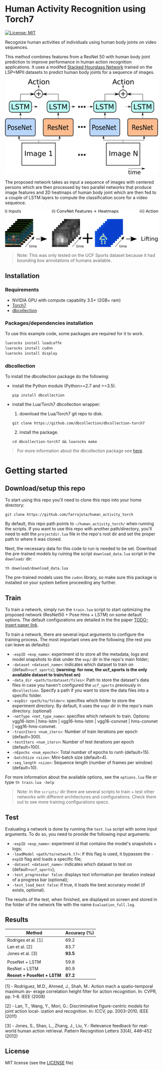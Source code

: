 # Human Activity Recognition using Torch7

[![License: MIT](https://img.shields.io/badge/License-MIT-yellow.svg)](LICENSE.md)

Recognize human activities of individuals using human body joints on video sequences.

This method combines features from a ResNet 50 with human body joint prediction to improve performance in human action recognition applications. It uses a modifed [Stacked Hourglass Network](https://arxiv.org/abs/1603.06937) trained on the LSP+MPII datasets to predict human body joints for a sequence of images.

![network](img/pose_resnet_architecture.png "Network architecture") <!-- .element height="50%" width="50%" -->


The proposed network takes as input a sequence of images with centered persons which are then processed by two parallel networks that produce image features and 2D heatmaps of human body joint which are then fed to a couple of LSTM layers to compute the classification score for a video sequence.

![inputs+feats+outputs](img/intro_feats_v2.png "inputs, features and output")


> Note: This was only tested on the UCF Sports dataset because it had bounding box annotations of humans available.


## Installation

### Requirements

- NVIDIA GPU with compute capability 3.5+ (2GB+ ram)
- [Torch7](http://torch.ch/docs/getting-started.html)
- [dbcollection](https://github.com/dbcollection/dbcollection-torch7)

### Packages/dependencies installation

To use this example code, some packages are required for it to work.

```bash
luarocks install loadcaffe
luarocks install cudnn
luarocks install display
```

### dbcollection

To install the dbcollection package do the following:

- install the Python module (Python>=2.7 and >=3.5).

    ```
    pip install dbcollection
    ```

- install the Lua/Torch7 dbcollection wrapper:

    1. download the Lua/Torch7 git repo to disk.

    ```
    git clone https://github.com/dbcollection/dbcollection-torch7
    ```

    2. install the package.
    ```
    cd dbcollection-torch7 && luarocks make
    ```

> For more information about the dbcollection package see [here](https://github.com/dbcollection/dbcollection-torch7).


# Getting started

## Download/setup this repo

To start using this repo you'll need to clone this repo into your home directory:

```
git clone https://github.com/farrajota/human_activity_torch
```

By default, this repo path points to `~/human_activity_torch/` when running the scripts. If you want to use this repo with another path/directory, you'll need to edit the `projectdir.lua` file in the repo's root dir and set the proper path to where it was cloned.

Next, the necessary data for this code to run is needed to be set. Download the pre-trained models by ruining the script `download_data.lua` script in the `download/` dir:

```
th download/download_data.lua
```

The pre-trained models uses the `cudnn` library, so make sure this package is installed on your system before proceeding any further.


## Train

To train a network, simply run the `train.lua` script to start optimizing the proposed network (ResNet50 + Pose Hms + LSTM) on some default options. The default configurations are detailed in the the paper [TODO- insert paper link]().

To train a network, there are several input arguments to configure the training process. The most important ones are the following (the rest you can leave as defaults):

- `-expID <exp_name>`: experiment id to store all the metadata, logs and model snapshots to disk under the `exp/` dir in the repo's main folder;
- `-dataset <dataset_name>`: indicates which dataset to train on (default=`ucf_sports`); **(warning: for now, the ucf_sports is the only available dataset to train/test on)**
- `-data_dir <path/to/dataset/files>`: Path to store the dataset\'s data files in case you haven't configured the `ucf_sports` previously in `dbcollection`. Specify a path if you want to store the data files into a specific folder.
- `-expDir <path/to/folder>`: specifies which folder to store the experiment directory. By default, it uses the `exp/` dir in the repo's main directory. (optional)
- `-netType <net_type_name>`: specifies which network to train. Options: vgg16-lstm | hms-lstm | vgg16-hms-lstm | vgg16-convnet | hms-convnet | vgg16-hms-convnet.
- `-trainIters <num_iters>`: Number of train iterations per epoch (default=300).
- `-testIters <num_iters>`: Number of test iterations per epoch (default=100).
- `-nEpochs <num_epochs>`: Total number of epochs to runh (default=15).
- `-batchSize <size>`: Mini-batch size (default=4).
- `-seq_length <size>`: Sequence length (number of frames per window) (default=10).

For more information about the available options, see the `options.lua` file or type `th train.lua -help`

> Note: In the `scripts/` dir there are several scripts to train + test other networks with different architectures and configurations. Check them out to see more training configurations specs.

## Test

Evaluating a network is done by running the `test.lua` script with some input arguments. To do so, you need to provide the following input arguments:

- `-expID <exp_name>`: experiment id that contains the model's snapshots + logs;
- `-loadModel <path/to/network.t7>`: if this flag is used, it bypasses the `-expID` flag and loads a specific file;
- `-dataset <dataset_name>`: indicates which dataset to test on (default=`ucf_sports`);
- `-test_progressbar false`: displays text information per iteration instead of a progress bar (optional);
- `-test_load_best false`: if true, it loads the best accuracy model (if exists, optional).

The results of the test, when finished, are displayed on screen and stored in the folder of the network file with the name `Evaluation_full.log`.


## Results

| Method | Accuracy (%) |
| --- | --- |
| Rodriges et al. [1] | 69.2 |
| Lan et al. [2] | 83.7 |
| Jones et al. [3] | **93.5** |
|  |  |
| PoseNet + LSTM | 59.6 |
| ResNet + LSTM | 80.9 |
| **Resnet + PoseNet + LSTM** | **87.2** |


[1] - Rodriguez, M.D., Ahmed, J., Shah, M.: Action mach a spatio-temporal maximum av-
erage correlation height filter for action recognition. In: CVPR, pp. 1–8. IEEE (2008)

[2] - Lan, T., Wang, Y., Mori, G.: Discriminative figure-centric models for joint action local-
ization and recognition. In: ICCV, pp. 2003–2010. IEEE (2011)

[3] - Jones, S., Shao, L., Zhang, J., Liu, Y.: Relevance feedback for real-world human action
retrieval. Pattern Recognition Letters 33(4), 446–452 (2012)

## License

MIT license (see the [LICENSE](LICENSE.md) file)